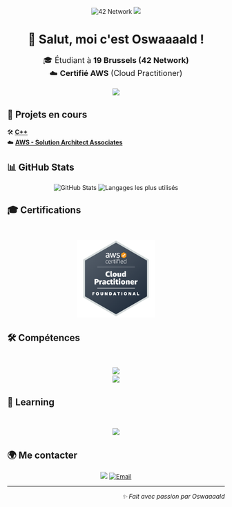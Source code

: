 <p align="center">
  <img src="https://img.shields.io/badge/19%20Brussels-black?style=for-the-badge&logo=42" alt="42 Network">
  <img src="https://img.shields.io/badge/AWS-Certified-orange?style=for-the-badge&logo=amazonwebservices">
</p>


<h1 align="center">👋 Salut, moi c'est <strong>Oswaaaald</strong> !</h1>

<p align="center" style="font-size: 18px;">
  🎓 Étudiant à <strong>19 Brussels (42 Network)</strong><br>
  ☁️ <strong>Certifié AWS</strong> (Cloud Practitioner)
</p>
<p align="center">
	<img src="https://badge.mediaplus.ma/darkblue/mleonet?1337Badge=off&UM6P=off">
</p>

<h2>🚀 Projets en cours</h2>
<p>
  🛠️ <a href="https://github.com/Oswaaaald/cpp" target="_blank"><strong>C++</strong></a><br>
  ☁️ <a href="https://aws.amazon.com/certification/certified-solutions-architect-associate/" target="_blank"><strong>AWS - Solution Architect Associates</strong></a>
</p>


<h2>📊 GitHub Stats</h2>
<p align="center">
	<img src="https://github-readme-stats.vercel.app/api?username=Oswaaaald&show_icons=true&theme=dark" alt="GitHub Stats">
	<img src="https://github-readme-stats.vercel.app/api/top-langs/?username=Oswaaaald&layout=compact&theme=dark" alt="Langages les plus utilisés">
</p>

<h2>🎓 Certifications</h2><br>
<p align="center">
	<a href="https://www.credly.com/badges/dc0f20ae-032f-458a-a7c7-28c6fb4fde44/public_url" target="_blank">
		<img width="180px" src="assets/aws-certified-cloud-practitioner.png" alt="AWS Certified Cloud Practitioner">
	</a>
</p>

<h2>🛠️ Compétences</h2><br>
<p align="center">
	<img src="https://skillicons.dev/icons?i=c,cpp,aws,cloudflare,nginx,html,css,js,mysql,php"/><br>
	<img src="https://skillicons.dev/icons?i=raspberrypi,linux,apple,windows,vscode,bash,vim,sublime"/>
</p>


<h2>📖 Learning</h2><br>
<p align="center">
	<img src="https://skillicons.dev/icons?i=docker,postman,py,nodejs,npm,"/>
</p>

<h2>🌍 Me contacter</h2>
<p align="center">
	<a href="https://linkedin.com/in/maxim-leonet" target="_blank"><img src="https://img.shields.io/badge/LinkedIn-0a66c2?style=for-the-badge&logo=linkedin&logoColor=white"></a>
	<a href="mailto:mleonet@student.s19.be">
  		<img src="https://img.shields.io/badge/Email-ea4335?style=for-the-badge&logo=gmail&logoColor=white" alt="Email">
	</a>
</p>

---
<p align="right"><i>✨ Fait avec passion par Oswaaaald</i></p>
